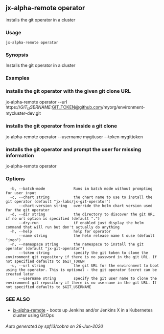 ## jx-alpha-remote operator

installs the git operator in a cluster

### Usage

```
jx-alpha-remote operator
```

### Synopsis

Installs the git operator in a cluster

### Examples

  ### installs the git operator with the given git clone URL
  jx-alpha-remote operator --url https://$GIT_USERNAME:$GIT_TOKEN@github.com/myorg/environment-mycluster-dev.git
  
  ### installs the git operator from inside a git clone
  jx-alpha-remote operator --username mygituser --token mygittoken
  
  ### installs the git operator and prompt the user for missing information
  jx-alpha-remote operator

### Options

```
  -b, --batch-mode             Runs in batch mode without prompting for user input
  -c, --chart string           the chart name to use to install the git operator (default "jx-labs/jx-git-operator")
      --chart-version string   override the helm chart version used for the git operator
  -d, --dir string             the directory to discover the git URL if no url option is specified (default ".")
      --dry-run                if enabled just display the helm command that will run but don't actually do anything
  -h, --help                   help for operator
      --name string            the helm release name t ouse (default "jxgo")
  -n, --namespace string       the namespace to install the git operator (default "jx-git-operator")
      --token string           specify the git token to clone the environment git repository if there is no password in the git URL. If not specified defaults to $GIT_TOKEN
  -u, --url string             the git URL for the environment to boot using the operator. This is optional - the git operator Secret can be created later
      --username string        specify the git user name to clone the environment git repository if there is no username in the git URL. If not specified defaults to $GIT_USERNAME
```

### SEE ALSO

* [jx-alpha-remote](jx-alpha-remote.md)	 - boots up Jenkins and/or Jenkins X in a Kubernetes cluster using GitOps

###### Auto generated by spf13/cobra on 29-Jun-2020

